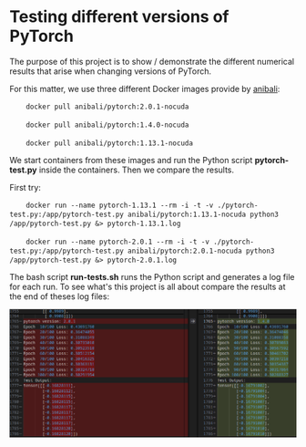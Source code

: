 # Testing different versions of PyTorch

The purpose of this project is to show / demonstrate the different numerical results that arise when changing versions of PyTorch.

For this matter, we use three different Docker images provide by [anibali](https://github.com/anibali/docker-pytorch.git):

        docker pull anibali/pytorch:2.0.1-nocuda

        docker pull anibali/pytorch:1.4.0-nocuda

        docker pull anibali/pytorch:1.13.1-nocuda

We start containers from these images and run the Python script **pytorch-test.py** inside the containers. Then we compare the results.

First try:

        docker run --name pytorch-1.13.1 --rm -i -t -v ./pytorch-test.py:/app/pytorch-test.py anibali/pytorch:1.13.1-nocuda python3 /app/pytorch-test.py &> pytorch-1.13.1.log

        docker run --name pytorch-2.0.1 --rm -i -t -v ./pytorch-test.py:/app/pytorch-test.py anibali/pytorch:2.0.1-nocuda python3 /app/pytorch-test.py &> pytorch-2.0.1.log

The bash script **run-tests.sh** runs the Python script and generates a log file for each run. To see what's this project is all about compare the results at the end of theses log files:

![different results with differen PyTorch versions](comparison.png)
